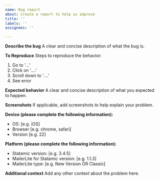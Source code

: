```yaml
---
name: Bug report
about: Create a report to help us improve
title: ''
labels: ''
assignees: ''

---
```


**Describe the bug**
A clear and concise description of what the bug is.

**To Reproduce**
Steps to reproduce the behavior:
1. Go to '...'
2. Click on '....'
3. Scroll down to '....'
4. See error

**Expected behavior**
A clear and concise description of what you expected to happen.

**Screenshots**
If applicable, add screenshots to help explain your problem.

**Device (please complete the following information):**
 - OS: [e.g. iOS]
 - Browser [e.g. chrome, safari]
 - Version [e.g. 22]

**Platform (please complete the following information):**

 - Statamic version: [e.g. 3.4.5]
 - MailerLite for Statamic version: [e.g. 1.1.3]
 - MailerLite type: [e.g. New Version OR Classic]

**Additional context**
Add any other context about the problem here.
